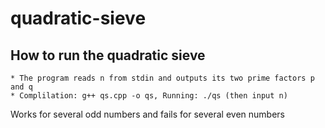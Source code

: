 # quadratic-sieve

## How to run the quadratic sieve
    * The program reads n from stdin and outputs its two prime factors p and q
    * Complilation: g++ qs.cpp -o qs, Running: ./qs (then input n)

Works for several odd numbers and fails for several even numbers